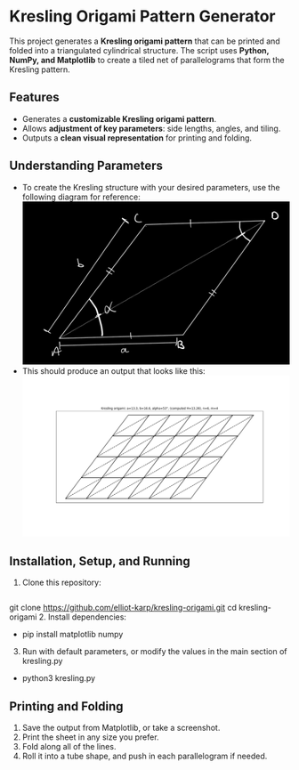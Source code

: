 # Kresling Origami Pattern Generator

This project generates a **Kresling origami pattern** that can be printed and folded into a triangulated cylindrical structure. The script uses **Python, NumPy, and Matplotlib** to create a tiled net of parallelograms that form the Kresling pattern.

## Features
- Generates a **customizable Kresling origami pattern**.
- Allows **adjustment of key parameters**: side lengths, angles, and tiling.
- Outputs a **clean visual representation** for printing and folding.

## Understanding Parameters
- To create the Kresling structure with your desired parameters, use the following diagram for reference:  
  ![Kresling Parameters](images/diagram.jpeg)
- This should produce an output that looks like this:  
  ![Kresling Output](images/generated_example.png)

## Installation, Setup, and Running
1. Clone this repository:
   ```sh
git clone https://github.com/elliot-karp/kresling-origami.git
cd kresling-origami
2. Install dependencies:
- pip install matplotlib numpy
3. Run with default parameters, or modify the values in the main section of kresling.py
- python3 kresling.py

## Printing and Folding
1.	Save the output from Matplotlib, or take a screenshot.
2.	Print the sheet in any size you prefer.
3.	Fold along all of the lines.
4.	Roll it into a tube shape, and push in each parallelogram if needed.
